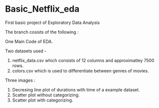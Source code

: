 # Basic_Netflix_eda
First basic project of Exploratory Data Analysis

The branch cosists of the following :

One Main Code of EDA.

Two datasets used - 
1) netflix_data.csv which consists of 12 columns and approximatley 7500 rows.
2) colors.csv which is used to differentiate between genres of movies.

Three images :
1) Decresing line plot of durations with time of a example dataset.
2) Scatter plot without categorizing.
3) Scatter plot with categorizing.
